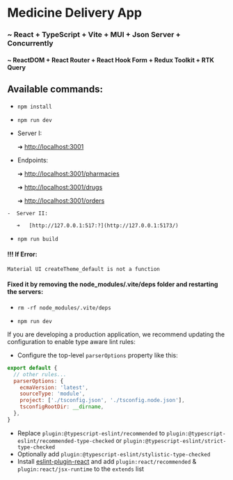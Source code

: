 # Medicine Delivery App
### ~ React + TypeScript + Vite + MUI + Json Server + Concurrently


#### ~ ReactDOM + React Router + React Hook Form + Redux Toolkit +  RTK Query

Available commands:
-------------------

-   `npm install`


- `npm run dev`


-  Server I: 

   ➜   [http://localhost:3001](http://localhost:3001/)

  -  Endpoints:  

     ➜  [http://localhost:3001/pharmacies](http://localhost:3001/pharmacies)

     ➜  [http://localhost:3001/drugs](http://localhost:3001/drugs)

     ➜  [http://localhost:3001/orders](http://localhost:3001/orders)

    -  Server II:

       ➜   [http://127.0.0.1:517:?](http://127.0.0.1:5173/)


-   `npm run build`


#### !!! If Error:
```Material UI createTheme_default is not a function```
#### Fixed it by removing the node_modules/.vite/deps folder and restarting the servers:


-   `rm -rf node_modules/.vite/deps`


- `npm run dev`


If you are developing a production application, we recommend updating the configuration to enable type aware lint rules:

- Configure the top-level `parserOptions` property like this:

```js
export default {
  // other rules...
  parserOptions: {
    ecmaVersion: 'latest',
    sourceType: 'module',
    project: ['./tsconfig.json', './tsconfig.node.json'],
    tsconfigRootDir: __dirname,
  },
}
```

- Replace `plugin:@typescript-eslint/recommended` to `plugin:@typescript-eslint/recommended-type-checked` or `plugin:@typescript-eslint/strict-type-checked`
- Optionally add `plugin:@typescript-eslint/stylistic-type-checked`
- Install [eslint-plugin-react](https://github.com/jsx-eslint/eslint-plugin-react) and add `plugin:react/recommended` & `plugin:react/jsx-runtime` to the `extends` list
